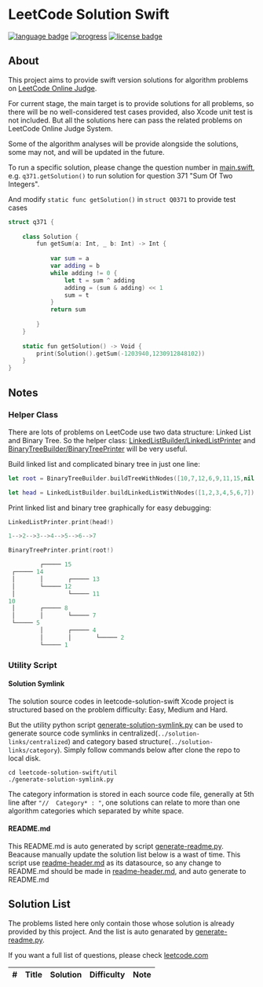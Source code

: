 # LeetCode Solution Swift 
[![language badge](https://img.shields.io/badge/language-swift%202.2-orange.svg)](https://github.com/apple/swift)
[![progress](https://img.shields.io/badge/progress-%20%20Updating%2033%2F354-green.svg)](https://github.com/wty21cn/leetcode-solution-swift#bit-manipulation)
[![license badge](https://img.shields.io/badge/license-MIT-blue.svg)](./LICENSE)

## About
This project aims to provide swift version solutions for algorithm problems on [LeetCode Online Judge](https://leetcode.com/problemset/algorithms/).

For current stage, the main target is to provide solutions for all problems, so there will be no well-considered test cases provided, also Xcode unit test is not included. But all the solutions here can pass the related problems on LeetCode Online Judge System.

Some of the algorithm analyses will be provide alongside the solutions, some may not, and will be updated in the future.

To run a specific solution, please change the question number in [main.swift](./leetcode-solution-swift/Shared/main.swift),  e.g. `q371.getSolution()` to run solution for question 371 "Sum Of Two Integers". 

And modify `static func getSolution()` in `struct Q0371` to provide test cases

```swift
struct q371 {
    
    class Solution {
        fun getSum(a: Int, _ b: Int) -> Int {
            
            var sum = a
            var adding = b
            while adding != 0 {
                let t = sum ^ adding
                adding = (sum & adding) << 1
                sum = t
            }
            return sum
            
        }
    }
    
    static fun getSolution() -> Void {
        print(Solution().getSum(-1203940,1230912848102))
    }
}
```

## Notes 
### Helper Class
There are lots of problems on LeetCode use two data structure: Linked List and Binary Tree. So the helper class: [LinkedListBuilder/LinkedListPrinter](./leetcode-solution-swift/Shared/LinkedListHelper.swift) and [BinaryTreeBuilder/BinaryTreePrinter](./leetcode-solution-swift/Shared/BinaryTreeHelper.swift) will be very useful.

Build linked list and complicated binary tree in just one line:

```swift
let root = BinaryTreeBuilder.buildTreeWithNodes([10,7,12,6,9,11,15,nil,3,8,nil,nil,nil,13,16])

let head = LinkedListBuilder.buildLinkedListWithNodes([1,2,3,4,5,6,7])
```

Print linked list and binary tree graphically for easy debugging:

```swift
LinkedListPrinter.print(head!)

1-->2-->3-->4-->5-->6-->7

BinaryTreePrinter.print(root!)

         ┌───── 15
 ┌───── 14
 │       │       ┌───── 13
 │       └───── 12
 │               └───── 11
10
 │       ┌───── 8
 │       │       └───── 7
 └───── 5
         │       ┌───── 4
         │       │       └───── 2
         └───── 1

```

### Utility Script
#### Solution Symlink

The solution source codes in leetcode-solution-swift Xcode project is structured based on the problem difficulty: Easy, Medium and Hard. 

But the utility python script [generate-solution-symlink.py](./util/generate-solution-symlink.py) can be used to generate source code symlinks in centralized(`../solution-links/centralized`) and category based structure(`../solution-links/category`). Simply follow commands below after clone the repo to local disk.

```shell
cd leetcode-solution-swift/util
./generate-solution-symlink.py

```
The category information is stored in each source code file, generally at 5th line after `"//  Category* : "`, one solutions can relate to more than one algorithm categories which separated by white space.

#### README.md

This README.md is auto generated by script [generate-readme.py](./util/generate-solution-symlink.py). Beacause manually update the solution list below is a wast of time. This script use [readme-header.md](./util/readme-header.md) as its datasource, so any change to README.md should be made in [readme-header.md](./util/readme-header.md), and auto generate to README.md

## Solution List
The problems listed here only contain those whose solution is already provided by this project. And the list is auto genarated by [generate-readme.py](./util/generate-solution-symlink.py). 

If you want a full list of questions, please check [leetcode.com](https://leetcode.com/problemset/algorithms/)

|   #   |       Title        |     Solution      |    Difficulty   |       Note       |
| :---: | :----------------: | :---------------: | :-------------: | :--------------: |
